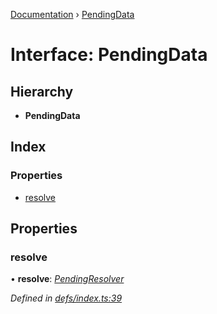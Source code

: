 [Documentation](../README.md) › [PendingData](pendingdata.md)

# Interface: PendingData

## Hierarchy

* **PendingData**

## Index

### Properties

* [resolve](pendingdata.md#resolve)

## Properties

###  resolve

• **resolve**: *[PendingResolver](../README.md#pendingresolver)*

*Defined in [defs/index.ts:39](https://github.com/badbatch/graphql-box/blob/9c9f902/packages/worker-client/src/defs/index.ts#L39)*
